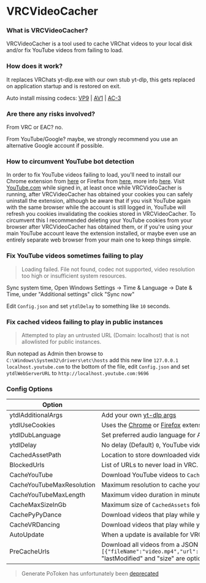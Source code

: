 # VRCVideoCacher

### What is VRCVideoCacher?

VRCVideoCacher is a tool used to cache VRChat videos to your local disk and/or fix YouTube videos from failing to load.

### How does it work?

It replaces VRChats yt-dlp.exe with our own stub yt-dlp, this gets replaced on application startup and is restored on exit.

Auto install missing codecs: [VP9](https://apps.microsoft.com/detail/9n4d0msmp0pt) | [AV1](https://apps.microsoft.com/detail/9mvzqvxjbq9v) | [AC-3](https://apps.microsoft.com/detail/9nvjqjbdkn97)

### Are there any risks involved?

From VRC or EAC? no.

From YouTube/Google? maybe, we strongly recommend you use an alternative Google account if possible.

### How to circumvent YouTube bot detection

In order to fix YouTube videos failing to load, you'll need to install our Chrome extension from [here](https://chromewebstore.google.com/detail/vrcvideocacher-cookies-ex/kfgelknbegappcajiflgfbjbdpbpokge) or Firefox from [here](https://addons.mozilla.org/en-GB/android/addon/vrcvideocachercookiesexporter), more info [here](https://github.com/clienthax/VRCVideoCacherBrowserExtension). Visit [YouTube.com](https://www.youtube.com) while signed in, at least once while VRCVideoCacher is running, after VRCVideoCacher has obtained your cookies you can safely uninstall the extension, although be aware that if you visit YouTube again with the same browser while the account is still logged in, YouTube will refresh you cookies invalidating the cookies stored in VRCVideoCacher. To circumvent this I recommended deleting your YouTube cookies from your browser after VRCVideoCacher has obtained them, or if you're using your main YouTube account leave the extension installed, or maybe even use an entirely separate web browser from your main one to keep things simple.

### Fix YouTube videos sometimes failing to play

> Loading failed. File not found, codec not supported, video resolution too high or insufficient system resources.

Sync system time, Open Windows Settings -> Time & Language -> Date & Time, under "Additional settings" click "Sync now"

Edit `Config.json` and set `ytdlDelay` to something like `10` seconds.

### Fix cached videos failing to play in public instances

> Attempted to play an untrusted URL (Domain: localhost) that is not allowlisted for public instances.

Run notepad as Admin then browse to `C:\Windows\System32\drivers\etc\hosts` add this new line `127.0.0.1 localhost.youtube.com` to the bottom of the file, edit `Config.json` and set `ytdlWebServerURL` to `http://localhost.youtube.com:9696`

### Config Options

| Option                    | Description                                                                                                                                                                                                                                         |
| ------------------------- | --------------------------------------------------------------------------------------------------------------------------------------------------------------------------------------------------------------------------------------------------- |
| ytdlAdditionalArgs        | Add your own [yt-dlp args](https://github.com/yt-dlp/yt-dlp?tab=readme-ov-file#usage-and-options)                                                                                                                                                   |
| ytdlUseCookies            | Uses the [Chrome](https://github.com/clienthax/VRCVideoCacherBrowserExtension) or [Firefox](https://addons.mozilla.org/en-GB/android/addon/vrcvideocachercookiesexporter) extension for cookies, this is used to circumvent YouTubes bot detection. |
| ytdlDubLanguage           | Set preferred audio language for AVPro and cached videos, e.g. `de` for German, check list of [supported lang codes](https://github.com/yt-dlp/yt-dlp/blob/c26f9b991a0681fd3ea548d535919cec1fbbd430/yt_dlp/extractor/youtube.py#L381-L390)          |
| ytdlDelay                 | No delay (Default) `0`, YouTube videos can fail to load in-game without this delay.                                                                                                                                                                 |
| CachedAssetPath           | Location to store downloaded videos, e.g. store videos on separate drive with `D:\\DownloadedVideos`                                                                                                                                                |
| BlockedUrls               | List of URLs to never load in VRC.                                                                                                                                                                                                                  |
| CacheYouTube              | Download YouTube videos to `CachedAssets` to improve load times next time the video plays.                                                                                                                                                          |
| CacheYouTubeMaxResolution | Maximum resolution to cache youtube videos in (Larger resolutions will take longer to cache), e.g. `2160` for 4K.                                                                                                                                   |
| CacheYouTubeMaxLength     | Maximum video duration in minutes, e.g. `60` for 1 hour.                                                                                                                                                                                            |
| CacheMaxSizeInGb          | Maximum size of `CachedAssets` folder in GB, `0` for Unlimited.                                                                                                                                                                                     |
| CachePyPyDance            | Download videos that play while you're in [PyPyDance](https://vrchat.com/home/world/wrld_f20326da-f1ac-45fc-a062-609723b097b1)                                                                                                                      |
| CacheVRDancing            | Download videos that play while you're in [VRDancing](https://vrchat.com/home/world/wrld_42377cf1-c54f-45ed-8996-5875b0573a83)                                                                                                                      |
| AutoUpdate                | When a update is available for VRCVideoCacher it will automatically be installed.                                                                                                                                                                   |
| PreCacheUrls              | Download all videos from a JSON list format e.g. `[{"fileName":"video.mp4","url":"https:\/\/example.com\/video.mp4","lastModified":1631653260,"size":124029113},...]` "lastModified" and "size" are optional fields used for file integrity.        |

> Generate PoToken has unfortunately been [deprecated](https://github.com/iv-org/youtube-trusted-session-generator?tab=readme-ov-file#tool-is-deprecated)
